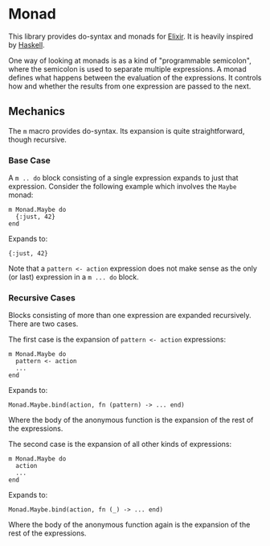 # Monad

This library provides do-syntax and monads for
[Elixir](http://elixir-lang.org/). It is heavily inspired by
[Haskell](http://haskell.org/).

One way of looking at monads is as a kind of "programmable semicolon",
where the semicolon is used to separate multiple expressions. A monad
defines what happens between the evaluation of the expressions. It
controls how and whether the results from one expression are passed to
the next.

## Mechanics

The `m` macro provides do-syntax. Its expansion is quite
straightforward, though recursive.

### Base Case

A `m .. do` block consisting of a single expression expands to just
that expression. Consider the following example which involves the
`Maybe` monad:

    m Monad.Maybe do
      {:just, 42}
    end

Expands to:

    {:just, 42}

Note that a `pattern <- action` expression does not make sense as the
only (or last) expression in a `m ... do` block.

### Recursive Cases

Blocks consisting of more than one expression are expanded
recursively. There are two cases.

The first case is the expansion of `pattern <- action` expressions:

    m Monad.Maybe do
      pattern <- action
      ...
    end

Expands to:

    Monad.Maybe.bind(action, fn (pattern) -> ... end)

Where the body of the anonymous function is the expansion of the rest
of the expressions.

The second case is the expansion of all other kinds of expressions:

    m Monad.Maybe do
      action
      ...
    end

Expands to:

    Monad.Maybe.bind(action, fn (_) -> ... end)

Where the body of the anonymous function again is the expansion of the
rest of the expressions.
